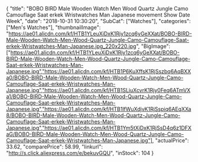 {
	"title": "BOBO BIRD Male Wooden Watch Men Wood Quartz Jungle Camo Camouflage Saat erkek Wristwatches Man Japanese movement Show Date Week",
	"date": "2018-10-31 10:30:20",
	"SubCat": ["Watches"],
	"categories": ["Men's Watches"],
	"thumbnailImage": "https://ae01.alicdn.com/kf/HTB1YLeuXiDxK1Rjy1zcq6yGeXXat/BOBO-BIRD-Male-Wooden-Watch-Men-Wood-Quartz-Jungle-Camo-Camouflage-Saat-erkek-Wristwatches-Man-Japanese.jpg_220x220.jpg",
	"BigImage": ["https://ae01.alicdn.com/kf/HTB1YLeuXiDxK1Rjy1zcq6yGeXXat/BOBO-BIRD-Male-Wooden-Watch-Men-Wood-Quartz-Jungle-Camo-Camouflage-Saat-erkek-Wristwatches-Man-Japanese.jpg","https://ae01.alicdn.com/kf/HTB1P6KuXffsK1RjSszbq6AqBXXa0/BOBO-BIRD-Male-Wooden-Watch-Men-Wood-Quartz-Jungle-Camo-Camouflage-Saat-erkek-Wristwatches-Man-Japanese.jpg","https://ae01.alicdn.com/kf/HTB1SLiuXcvrK1Rjy0Feq6ATmVXa1/BOBO-BIRD-Male-Wooden-Watch-Men-Wood-Quartz-Jungle-Camo-Camouflage-Saat-erkek-Wristwatches-Man-Japanese.jpg","https://ae01.alicdn.com/kf/HTB1lfWuXdjvK1RjSspiq6AEqXXa8/BOBO-BIRD-Male-Wooden-Watch-Men-Wood-Quartz-Jungle-Camo-Camouflage-Saat-erkek-Wristwatches-Man-Japanese.jpg","https://ae01.alicdn.com/kf/HTB1Ym5tXiDxK1RjSsD4q6z1DFXaG/BOBO-BIRD-Male-Wooden-Watch-Men-Wood-Quartz-Jungle-Camo-Camouflage-Saat-erkek-Wristwatches-Man-Japanese.jpg"],
	"actualPrice": 33.62,
	"comparePrice": 58.99,
	"linkurl": "http://s.click.aliexpress.com/e/bekuvGQU",
	"inStock": 104
}
